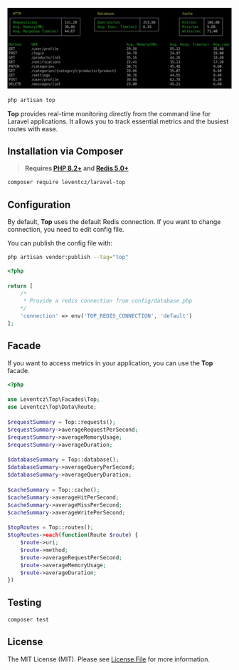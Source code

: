 <p align="center"><img src="/art/top.gif" alt="Top in action"></p>

```php
php artisan top
```
**Top** provides real-time monitoring directly from the command line for Laravel applications. It allows you to track essential metrics and the busiest routes with ease.

## Installation via Composer

> **Requires [PHP 8.2+](https://php.net/releases/) and [Redis 5.0+](https://redis.io)**

```bash
composer require leventcz/laravel-top
```

## Configuration

By default, **Top** uses the default Redis connection. If you want to change connection, you need to edit config file.

You can publish the config file with:

```bash
php artisan vendor:publish --tag="top"
```

```php
<?php

return [
    /*
     * Provide a redis connection from config/database.php
    */
    'connection' => env('TOP_REDIS_CONNECTION', 'default')
];

```

## Facade

If you want to access metrics in your application, you can use the **Top** facade.

```php
<?php

use Leventcz\Top\Facades\Top;
use Leventcz\Top\Data\Route;

$requestSummary = Top::requests();
$requestSummary->averageRequestPerSecond;
$requestSummary->averageMemoryUsage;
$requestSummary->averageDuration;

$databaseSummary = Top::database();
$databaseSummary->averageQueryPerSecond;
$databaseSummary->averageQueryDuration;

$cacheSummary = Top::cache();
$cacheSummary->averageHitPerSecond;
$cacheSummary->averageMissPerSecond;
$cacheSummary->averageWritePerSecond;

$topRoutes = Top::routes();
$topRoutes->each(function(Route $route) {
    $route->uri;
    $route->method;
    $route->averageRequestPerSecond;
    $route->averageMemoryUsage;
    $route->averageDuration;
})
```

## Testing

```bash
composer test
```

## License

The MIT License (MIT). Please see [License File](LICENSE.md) for more information.
